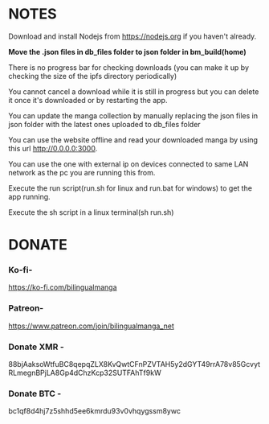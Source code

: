 # NOTES
Download and install Nodejs from https://nodejs.org if you haven't already.

**Move the .json files in db_files folder to json folder in bm_build(home)**

There is no progress bar for checking downloads
(you can make it up by checking the size of the ipfs directory periodically)

You cannot cancel a download while it is still in progress but you can delete 
it once it's downloaded or by restarting the app.

You can update the manga collection by manually replacing the json files in json folder with the latest ones uploaded to db_files folder

You can use the website offline and read your downloaded manga by using this url http://0.0.0.0:3000.

You can use the one with external ip on devices connected to same LAN network as the pc you are running this from.

Execute the run script(run.sh for linux and run.bat for windows) to get the app running.

Execute the sh script in a linux terminal(sh run.sh)

# DONATE
### Ko-fi-
https://ko-fi.com/bilingualmanga
### Patreon-
https://www.patreon.com/join/bilingualmanga_net
### Donate XMR -
88bjAaksoWtfuBC8qepqZLX8KvQwtCFnPZVTAH5y2dGYT49rrA78v85GcvytRLmegnBPjLA8Gp4dChzKcp32SUTFAhTf9kW
### Donate BTC -
bc1qf8d4hj7z5shhd5ee6kmrdu93v0vhqygssm8ywc
